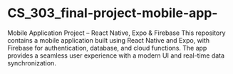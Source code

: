 # CS_303_final-project-mobile-app-
Mobile Application Project – React Native, Expo &amp; Firebase  This repository contains a mobile application built using React Native and Expo, with Firebase for authentication, database, and cloud functions. The app provides a seamless user experience with a modern UI and real-time data synchronization.
